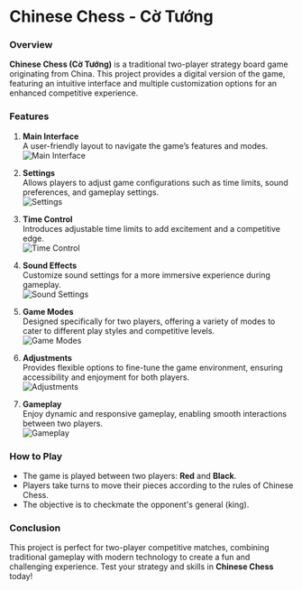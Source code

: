 # Chinese Chess - Cờ Tướng

### Overview
**Chinese Chess (Cờ Tướng)** is a traditional two-player strategy board game originating from China. This project provides a digital version of the game, featuring an intuitive interface and multiple customization options for an enhanced competitive experience.

### Features
1. **Main Interface**  
   A user-friendly layout to navigate the game’s features and modes.  
   ![Main Interface](./demo/Main.png)

2. **Settings**  
   Allows players to adjust game configurations such as time limits, sound preferences, and gameplay settings.  
   ![Settings](./demo/setting.png)

3. **Time Control**  
   Introduces adjustable time limits to add excitement and a competitive edge.  
   ![Time Control](./demo/time.png)

4. **Sound Effects**  
   Customize sound settings for a more immersive experience during gameplay.  
   ![Sound Settings](./demo/sound.png)

5. **Game Modes**  
   Designed specifically for two players, offering a variety of modes to cater to different play styles and competitive levels.  
   ![Game Modes](./demo/game%20mode%20interface.png)

6. **Adjustments**  
   Provides flexible options to fine-tune the game environment, ensuring accessibility and enjoyment for both players.  
   ![Adjustments](./demo/adjust.png)

7. **Gameplay**  
   Enjoy dynamic and responsive gameplay, enabling smooth interactions between two players.  
   ![Gameplay](./demo/play.png)

### How to Play
- The game is played between two players: **Red** and **Black**.
- Players take turns to move their pieces according to the rules of Chinese Chess.
- The objective is to checkmate the opponent's general (king).

### Conclusion
This project is perfect for two-player competitive matches, combining traditional gameplay with modern technology to create a fun and challenging experience. Test your strategy and skills in **Chinese Chess** today!
